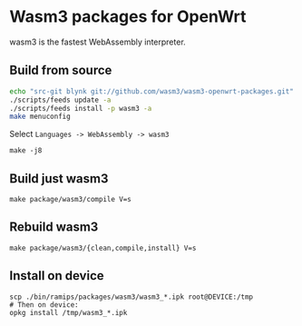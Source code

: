 # Wasm3 packages for OpenWrt

wasm3 is the fastest WebAssembly interpreter.

## Build from source

```bash
echo "src-git blynk git://github.com/wasm3/wasm3-openwrt-packages.git" >> ./feeds.conf
./scripts/feeds update -a
./scripts/feeds install -p wasm3 -a
make menuconfig
```
Select ```Languages -> WebAssembly -> wasm3```
```
make -j8
```

## Build just wasm3
```
make package/wasm3/compile V=s
```

## Rebuild wasm3
```
make package/wasm3/{clean,compile,install} V=s
```

## Install on device

```
scp ./bin/ramips/packages/wasm3/wasm3_*.ipk root@DEVICE:/tmp
# Then on device:
opkg install /tmp/wasm3_*.ipk
```

